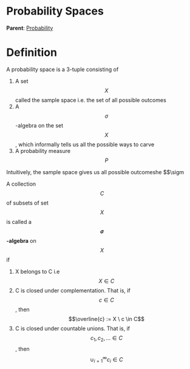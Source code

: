# Probability Spaces

__Parent__: [Probability](../probability.md)

# Definition

A probability space is a 3-tuple consisting of

1. A set $$X$$ called the sample space i.e. the set of all possible outcomes
2. A $$\sigma$$-algebra on the set $$X$$, which informally tells us all the
   possible ways to carve
3. A probability measure $$P$$

Intuitively, the sample space gives us all possible outcomeshe $$\sigm
   
A collection $$C$$ of subsets of set $$X$$ is
called a __$$\sigma$$-algebra__ on $$X$$ if

1. X belongs to C i.e $$X \in C$$
2. C is closed under complementation. That is, if $$c \in C$$, then $$\overline{c}
   := X \ c \in C$$
3. C is closed under countable unions. That is, if $$c_1, c_2, ... \in C$$, then
   $$\cup_{i=1}^{\infty} c_i \in C$$
